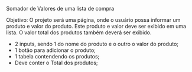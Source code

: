 Somador de Valores de uma lista de compra

Objetivo:
O projeto será uma página, onde o usuário possa informar um produto e valor do produto. Este produto e valor deve ser exibido em uma lista. O valor total dos produtos também deverá ser exibido.

- 2 inputs, sendo 1 do nome do produto e o outro o valor do produto;
- 1 botão para adicionar o produto;
- 1 tabela contendendo os produtos;
- Deve conter o Total dos produtos;


